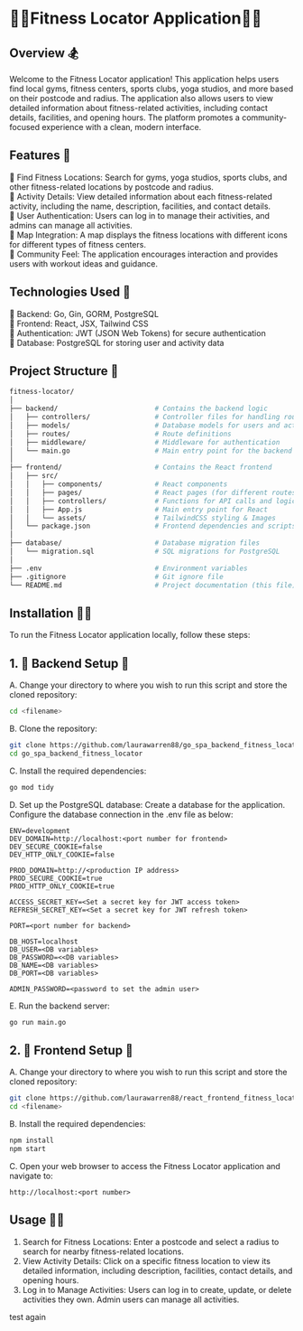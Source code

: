 # **🏋️‍♂️Fitness Locator Application🏃‍♀️**

## Overview 🏂

Welcome to the Fitness Locator application! This application helps users find local gyms, fitness centers, sports clubs, yoga studios, and more based on their postcode and radius. The application also allows users to view detailed information about fitness-related activities, including contact details, facilities, and opening hours. The platform promotes a community-focused experience with a clean, modern interface.

## Features 🏇

🏉 Find Fitness Locations: Search for gyms, yoga studios, sports clubs, and other fitness-related locations by postcode and radius.  
🏉 Activity Details: View detailed information about each fitness-related activity, including the name, description, facilities, and contact details.  
🏉 User Authentication: Users can log in to manage their activities, and admins can manage all activities.  
🏉 Map Integration: A map displays the fitness locations with different icons for different types of fitness centers.  
🏉 Community Feel: The application encourages interaction and provides users with workout ideas and guidance.  

## Technologies Used 🤿

🏉 Backend: Go, Gin, GORM, PostgreSQL  
🏉 Frontend: React, JSX, Tailwind CSS  
🏉 Authentication: JWT (JSON Web Tokens) for secure authentication  
🏉 Database: PostgreSQL for storing user and activity data  

## Project Structure 🥋

```bash
fitness-locator/
│
├── backend/                        # Contains the backend logic
│   ├── controllers/                # Controller files for handling routes
│   ├── models/                     # Database models for users and activities
│   ├── routes/                     # Route definitions
│   ├── middleware/                 # Middleware for authentication
│   └── main.go                     # Main entry point for the backend server
│
├── frontend/                       # Contains the React frontend
│   ├── src/
│   │   ├── components/             # React components
│   │   ├── pages/                  # React pages (for different routes)
│   │   ├── controllers/            # Functions for API calls and logic
│   │   ├── App.js                  # Main entry point for React
│   │   └── assets/                 # TailwindCSS styling & Images
│   └── package.json                # Frontend dependencies and scripts
│
├── database/                       # Database migration files
│   └── migration.sql               # SQL migrations for PostgreSQL
│
├── .env                            # Environment variables
├── .gitignore                      # Git ignore file
└── README.md                       # Project documentation (this file)
```

## Installation 🧘‍♀️

To run the Fitness Locator application locally, follow these steps:

## 1. 🥇 Backend Setup 🧗

A. Change your directory to where you wish to run this script and store the cloned repository:

```bash
cd <filename>
```

B. Clone the repository:

```bash
git clone https://github.com/laurawarren88/go_spa_backend_fitness_locator.git
cd go_spa_backend_fitness_locator
```

C. Install the required dependencies:

```bash
go mod tidy
```

D. Set up the PostgreSQL database:
Create a database for the application.
Configure the database connection in the .env file as below:

```text
ENV=development
DEV_DOMAIN=http://localhost:<port number for frontend>
DEV_SECURE_COOKIE=false
DEV_HTTP_ONLY_COOKIE=false

PROD_DOMAIN=http://<production IP address>
PROD_SECURE_COOKIE=true
PROD_HTTP_ONLY_COOKIE=true

ACCESS_SECRET_KEY=<Set a secret key for JWT access token> 
REFRESH_SECRET_KEY=<Set a secret key for JWT refresh token>

PORT=<port number for backend>

DB_HOST=localhost
DB_USER=<DB variables>
DB_PASSWORD=<<DB variables>
DB_NAME=<DB variables>
DB_PORT=<DB variables>

ADMIN_PASSWORD=<password to set the admin user>
```

E. Run the backend server:

```bash
go run main.go
```

## 2. 🥈 Frontend Setup 🤺

A. Change your directory to where you wish to run this script and store the cloned repository:

```bash
git clone https://github.com/laurawarren88/react_frontend_fitness_locator.git
cd <filename>
```

B. Install the required dependencies:

```bash
npm install
npm start
```

C. Open your web browser to access the Fitness Locator application and navigate to:

```text
http://localhost:<port number> 
```

## Usage 🚣‍♀️

1. Search for Fitness Locations: Enter a postcode and select a radius to search for nearby fitness-related locations.
2. View Activity Details: Click on a specific fitness location to view its detailed information, including description, facilities, contact details, and opening hours.
3. Log in to Manage Activities: Users can log in to create, update, or delete activities they own. Admin users can manage all activities.

test again
